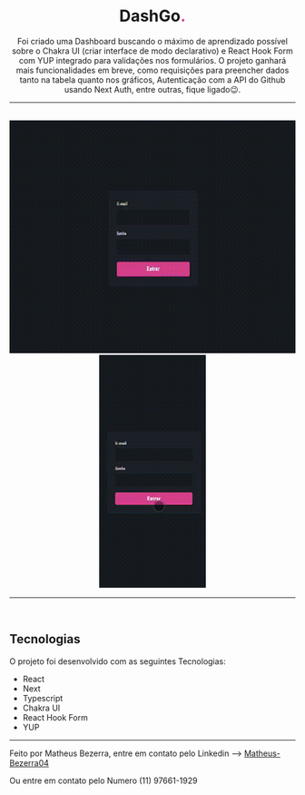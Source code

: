 <h1 align="center">
<br>
    DashGo<span style="color: #D53F8C">.</span> 
<br>
</h1>
<p align="center">Foi criado uma Dashboard buscando o máximo de aprendizado possível sobre o Chakra UI (criar interface de modo declarativo) e React Hook Form com YUP integrado para validações nos formulários. O projeto ganhará mais funcionalidades em breve, como requisições para preencher dados tanto na tabela quanto nos gráficos, Autenticação com a API do Github usando Next Auth, entre outras, fique ligado😉.</p>
<hr> <br>

<div align="center">
    <img src="img/desktop.gif" alt="instagram-responsivo-gif" height="410">
    <img src="img/mobile.gif" alt="instagram-mobile-gif" height="410">
</div>

<hr>
<br>

## Tecnologias

O projeto foi desenvolvido com as seguintes Tecnologias:

- React
- Next
- Typescript
- Chakra UI
- React Hook Form
- YUP

---

Feito por Matheus Bezerra, entre em contato pelo Linkedin --> <a href="https://www.linkedin.com/in/matheus-bezerra04/">Matheus-Bezerra04</a>
<p>Ou entre em contato pelo Numero (11) 97661-1929</p>
